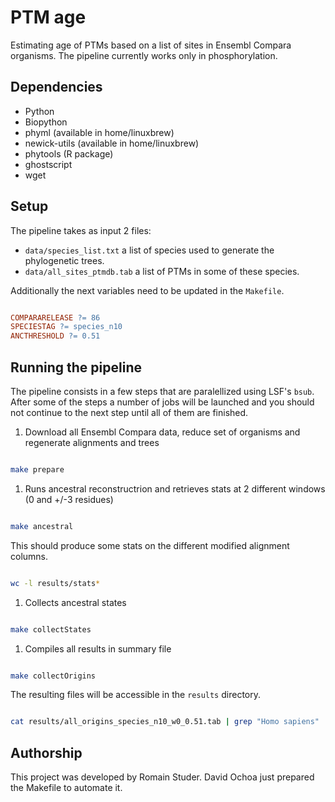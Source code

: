 
# PTM age

Estimating age of PTMs based on a list of sites in Ensembl Compara organisms. The pipeline currently works only in
phosphorylation.


## Dependencies

- Python
- Biopython
- phyml (available in home/linuxbrew)
- newick-utils (available in home/linuxbrew)
- phytools (R package)
- ghostscript
- wget


## Setup

The pipeline takes as input 2 files:

- `data/species_list.txt` a list of species used to generate the phylogenetic trees.
- `data/all_sites_ptmdb.tab` a list of PTMs in some of these species.

Additionally the next variables need to be updated in the `Makefile`.

```makefile

COMPARARELEASE ?= 86
SPECIESTAG ?= species_n10
ANCTHRESHOLD ?= 0.51

```

## Running the pipeline

The pipeline consists in a few steps that are paralellized using LSF's `bsub`. After some of the steps a number of jobs
will be launched and you should not continue to the next step until all of them are finished.

1. Download all Ensembl Compara data, reduce set of organisms and regenerate alignments and trees 

```bash

make prepare

```

1. Runs ancestral reconstructrion and retrieves stats at 2 different windows (0 and +/-3 residues)

```bash

make ancestral

```

This should produce some stats on the different modified alignment columns.

```bash

wc -l results/stats* 

```

1. Collects ancestral states


```bash

make collectStates 

```

1. Compiles all results in summary file


```bash

make collectOrigins 

```

The resulting files will be accessible in the `results` directory.


```bash

cat results/all_origins_species_n10_w0_0.51.tab | grep "Homo sapiens" | cut -f9,9 | sort | uniq -c

```


## Authorship ##

This project was developed by Romain Studer. David Ochoa just prepared the Makefile to automate it.

